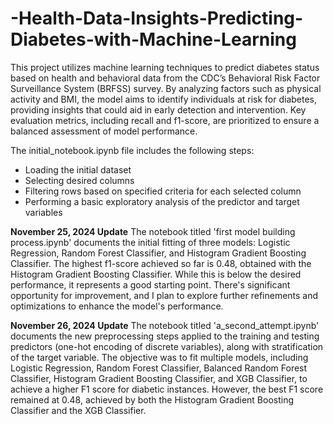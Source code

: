 # -Health-Data-Insights-Predicting-Diabetes-with-Machine-Learning

This project utilizes machine learning techniques to predict diabetes status based on health and behavioral data from the CDC’s Behavioral Risk Factor Surveillance System (BRFSS) survey. By analyzing factors such as physical activity and BMI, the model aims to identify individuals at risk for diabetes, providing insights that could aid in early detection and intervention. Key evaluation metrics, including recall and f1-score, are prioritized to ensure a balanced assessment of model performance.

The initial_notebook.ipynb file includes the following steps:
* Loading the initial dataset
* Selecting desired columns
* Filtering rows based on specified criteria for each selected column
* Performing a basic exploratory analysis of the predictor and target variables


**November 25, 2024 Update**
The notebook titled 'first model building process.ipynb' documents the initial fitting of three models: Logistic Regression, Random Forest Classifier, and Histogram Gradient Boosting Classifier. The highest f1-score achieved so far is 0.48, obtained with the Histogram Gradient Boosting Classifier. While this is below the desired performance, it represents a good starting point. There's significant opportunity for improvement, and I plan to explore further refinements and optimizations to enhance the model's performance.

**November 26, 2024 Update**
The notebook titled 'a_second_attempt.ipynb' documents the new preprocessing steps applied to the training and testing predictors (one-hot encoding of discrete variables), along with stratification of the target variable. The objective was to fit multiple models, including Logistic Regression, Random Forest Classifier, Balanced Random Forest Classifier, Histogram Gradient Boosting Classifier, and XGB Classifier, to achieve a higher F1 score for diabetic instances. However, the best F1 score remained at 0.48, achieved by both the Histogram Gradient Boosting Classifier and the XGB Classifier.
